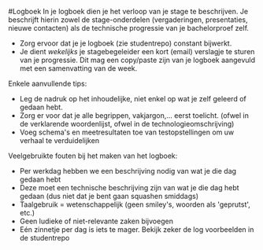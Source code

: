 #Logboek
In je logboek dien je het verloop van je stage te beschrijven. Je beschrijft hierin zowel de stage-onderdelen (vergaderingen, presentaties, nieuwe contacten) als de technische progressie van je bachelorproef zelf.
* Zorg ervoor dat je je logboek (zie studentrepo) constant bijwerkt.
* Je dient *wekelijks* je stagebegeleider een kort (email) verslagje te sturen van je progressie. Dit mag een copy/paste zijn van je logboek aangevuld met een samenvatting van de week.

Enkele aanvullende tips:
* Leg de nadruk op het inhoudelijke, niet enkel op wat je zelf geleerd of gedaan hebt.
* Zorg er voor dat je alle begrippen, vakjargon,... eerst toelicht. (ofwel in de verklarende woordenlijst, ofwel in de technologieomschrijving)
* Voeg schema's en meetresultaten toe van testopstellingen om uw verhaal te verduidelijken

Veelgebruikte fouten bij het maken van het logboek:
* Per werkdag hebben we een beschrijving nodig van wat je die dag gedaan hebt
* Deze moet een technische beschrijving zijn van wat je die dag hebt gedaan (dus niet dat je bent gaan squashen smiddags)
* Taalgebruik = wetenschappelijk (geen smiley's, woorden als 'geprutst', etc.)
* Geen ludieke of niet-relevante zaken bijvoegen
* Eén zinnetje per dag is iets te mager. Bekijk zeker de log voorbeelden in de studentrepo
